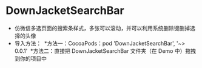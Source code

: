 # DownJacketSearchBar
* 仿微信多选页面的搜索条样式，多张可以滚动，并可以利用系统删除键删掉选择的头像
* 导入方法：
  *方法一：CocoaPods：pod 'DownJacketSearchBar', '~> 0.0.1'
  *方法二：直接把 DownJacketSearchBar 文件夹（在 Demo 中）拖拽到你的项目中

